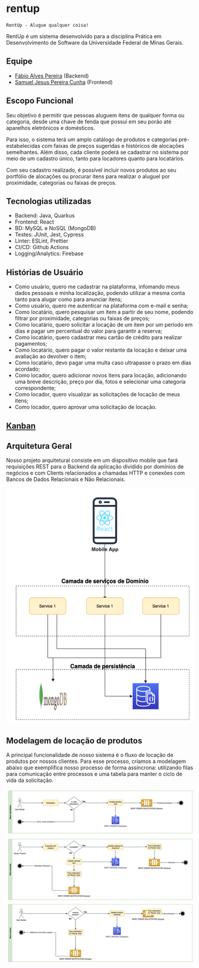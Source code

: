 # rentup

    RentUp - Alugue qualquer coisa!

RentUp é um sistema desenvolvido para a disciplina Prática em Desenvolvimento de Software da Universidade Federal de Minas Gerais.

## Equipe

- [Fábio Alves Pereira](https://github.com/fabiopereira96) (Backend)
- [Samuel Jesus Pereira Cunha](https://github.com/samuelcunha) (Frontend)

## Escopo Funcional

Seu objetivo é permitir que pessoas aluguem itens de qualquer forma ou categoria, desde uma chave de fenda que possui em seu porão até aparelhos eletrônicos e domésticos.

Para isso, o sistema terá um amplo catálogo de produtos e categorias pré-estabelecidas com faixas de preços sugeridas e históricos de alocações semelhantes. Além disso, cada cliente poderá se cadastrar no sistema por meio de um cadastro único, tanto para locadores quanto para locatários.

Com seu cadastro realizado, é possível incluir novos produtos ao seu portfólio de alocações ou procurar itens para realizar o aluguel por proximidade, categorias ou faixas de preços.

## Tecnologias utilizadas

- Backend: Java, Quarkus
- Frontend: React
- BD: MySQL e NoSQL (MongoDB)
- Testes: JUnit, Jest, Cypress
- Linter: ESLint, Prettier
- CI/CD: Github Actions
- Logging/Analytics: Firebase

## Histórias de Usuário

- Como usuário, quero me cadastrar na plataforma, infomando meus dados pessoais e minha localização, podendo utilizar a mesma conta tanto para alugar como para anunciar itens;
- Como usuário, quero me autenticar na plataforma com e-mail e senha;
- Como locatário, quero pesquisar um item a partir de seu nome, podendo filtrar por proximidade, categorias ou faixas de preços;
- Como locatário, quero solicitar a locação de um item por um período em dias e pagar um percentual do valor para garantir a reserva;
- Como locatário, quero cadastrar meu cartão de crédito para realizar pagamentos;
- Como locatário, quero pagar o valor restante da locação e deixar uma avaliação ao devolver o item;
- Como locatário, devo pagar uma multa caso ultrapasse o prazo em dias acordado;
- Como locador, quero adicionar novos itens para locação, adicionando uma breve descrição, preço por dia, fotos e selecionar uma categoria correspondente;
- Como locador, quero visualizar as solicitações de locação de meus itens;
- Como locador, quero aprovar uma solicitação de locação.

## [Kanban](https://github.com/samuelcunha/rentup/projects/1)

## Arquitetura Geral

Nosso projeto arquitetural consiste em um dispositivo mobile que fará requisições
REST para o Backend da aplicação dividido por domínios de negócios e com Clients
relacionados a chamadas HTTP e conexões com Bancos de Dados Relacionais e Não Relacionais.

![Diagram](src/main/resources/imgs/desenho-arquitetural-rentup-ARQ-GERAL.png)

## Modelagem de locação de produtos

A principal funcionalidade de nosso sistema é o fluxo de locação de produtos por nossos clientes.
Para esse processo, criamos a modelagem abaixo que exemplifica nosso processo de forma assíncrona:
utilizando filas para comunicação entre processos e uma tabela para manter o ciclo de vida da solicitação.

![Modelagem locacao](src/main/resources/imgs/desenho-arquitetural-rentup-locacao.png)
